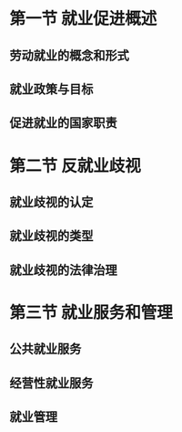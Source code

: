 # 第一节 就业促进概述

## 劳动就业的概念和形式

## 就业政策与目标

## 促进就业的国家职责

# 第二节 反就业歧视

## 就业歧视的认定

## 就业歧视的类型

## 就业歧视的法律治理

# 第三节 就业服务和管理

## 公共就业服务

## 经营性就业服务

## 就业管理
